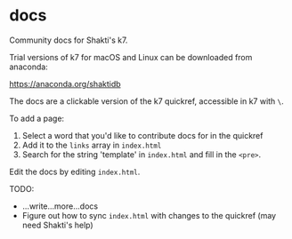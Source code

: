 # docs

Community docs for Shakti's k7.

Trial versions of k7 for macOS and Linux can be downloaded from anaconda:

https://anaconda.org/shaktidb

The docs are a clickable version of the k7 quickref, accessible in k7 with `\`.

To add a page:

1. Select a word that you'd like to contribute docs for in the quickref
2. Add it to the `links` array in `index.html`
3. Search for the string 'template' in `index.html` and fill in the `<pre>`.

Edit the docs by editing `index.html`.

TODO:

* ...write...more...docs
* Figure out how to sync `index.html` with changes to the quickref (may need Shakti's help)